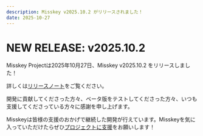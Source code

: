 ```yaml
---
description: Misskey v2025.10.2 がリリースされました！
date: 2025-10-27
---
```


# NEW RELEASE: v2025.10.2

Misskey Projectは2025年10月27日、Misskey v2025.10.2 をリリースしました！

詳しくは[リリースノート](/docs/releases/)をご覧ください。

開発に貢献してくださった方々、ベータ版をテストしてくださった方々、いつも支援してくださっている方々に感謝を申し上げます。

Misskeyは皆様の支援のおかげで継続した開発が行えています。Misskeyを気に入っていただけたらぜひ[プロジェクトに支援](/docs/donate/)をお願いします！
